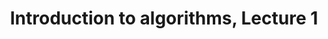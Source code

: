 ---
title: "Introduction to algorithms, Lecture 1"
published: true
morea_id: reading-screencast-mit-1
morea_summary: "Analysis of algorithms-insertion sort, asymptotic analysis, merge sort, recurrences"
morea_type: reading
morea_sort_order: 9
morea_url: http://www.youtube.com/watch?v=euEquYjVVcQ
morea_labels:
 - Screencast
 - Leiserson
 - 80 min
---